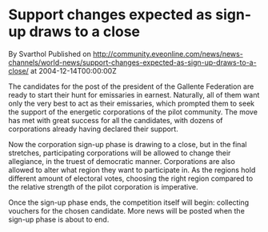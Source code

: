 # Support changes expected as sign-up draws to a close
By Svarthol
Published on http://community.eveonline.com/news/news-channels/world-news/support-changes-expected-as-sign-up-draws-to-a-close/ at 2004-12-14T00:00:00Z

The candidates for the post of the president of the Gallente Federation are ready to start their hunt for emissaries in earnest. Naturally, all of them want only the very best to act as their emissaries, which prompted them to seek the support of the energetic corporations of the pilot community. The move has met with great success for all the candidates, with dozens of corporations already having declared their support.  
  
Now the corporation sign-up phase is drawing to a close, but in the final stretches, participating corporations will be allowed to change their allegiance, in the truest of democratic manner. Corporations are also allowed to alter what region they want to participate in. As the regions hold different amount of electoral votes, choosing the right region compared to the relative strength of the pilot corporation is imperative.  
  
 Once the sign-up phase ends, the competition itself will begin: collecting vouchers for the chosen candidate. More news will be posted when the sign-up phase is about to end.

